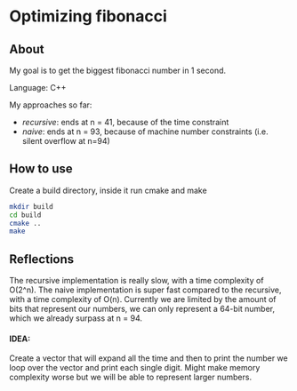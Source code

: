 # Optimizing fibonacci 


## About
My goal is to get the biggest fibonacci number in 1 second.

Language: C++

My approaches so far:
- *recursive*: ends at n = 41, because of the time constraint
- *naive*: ends at n = 93, because of machine number constraints (i.e. silent overflow at n=94)


## How to use
Create a build directory, inside it run cmake and make
```bash 
mkdir build
cd build
cmake ..
make
```

## Reflections
The recursive implementation is really slow, with a time complexity of O(2^n).
The naive implementation is super fast compared to the recursive, with a time complexity of O(n).
Currently we are limited by the amount of bits that represent our numbers, we can only represent a 64-bit number, which we already surpass at n = 94. 

#### IDEA: 
Create a vector that will expand all the time and then to print the number we loop over the vector and print each single digit. Might make memory complexity worse but we will be able to represent larger numbers.